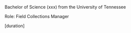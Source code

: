 Bachelor of Science (xxx) from the University of Tennessee
<p>Role: Field Collections Manager</p>
<p></p>[duration]</p>
